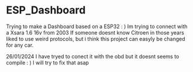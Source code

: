 # ESP_Dashboard
Trying to make a Dashboard based on a ESP32   : )
Im trying to connect with a Xsara 1.6 16v from 2003
If someone doesnt know Citroen in those years liked to use weird protocols, but i think 
this project can easyly be changed for any car.


26/01/2024
I have tryed to conect it with the obd but it doesnt seems to compile : )
I will try to fix that asap
